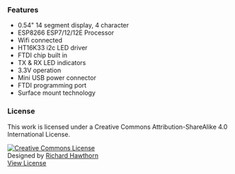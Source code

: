 ### Features

- 0.54" 14 segment display, 4 character
- ESP8266 ESP7/12/12E Processor
- Wifi connected
- HT16K33 i2c LED driver
- FTDI chip built in
- TX & RX LED indicators
- 3.3V operation
- Mini USB power connector
- FTDI programming port
- Surface mount technology

### License

This work is licensed under a Creative Commons Attribution-ShareAlike 4.0 International License.

<a rel="license" href="http://creativecommons.org/licenses/by-sa/4.0/"><img alt="Creative Commons License" style="border-width:0" src="https://i.creativecommons.org/l/by-sa/4.0/88x31.png" /></a><br />
Designed by <a xmlns:cc="http://creativecommons.org/ns#" href="http://www.richardhawthorn.com" property="cc:attributionName" rel="cc:attributionURL" target="_blank">Richard Hawthorn</a><br />
<a rel="license" href="http://creativecommons.org/licenses/by-sa/4.0/" target="_blank">View License</a>